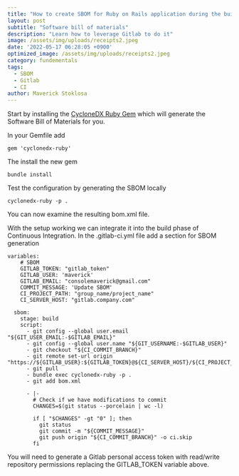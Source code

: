 ```yaml
---
title: "How to create SBOM for Ruby on Rails application during the build phase of Continuous Integration in Gitlab"
layout: post
subtitle: "Software bill of materials"
description: "Learn how to leverage Gitlab to do it"
image: /assets/img/uploads/receipts2.jpeg
date: '2022-05-17 06:28:05 +0900'
optimized_image: /assets/img/uploads/receipts2.jpeg
category: fundementals
tags:
  - SBOM
  - Gitlab
  - CI
author: Maverick Stoklosa
---
```


Start by installing the [CycloneDX Ruby Gem](https://github.com/CycloneDX/cyclonedx-ruby-gem) which will generate the Software Bill of Materials for you.

In your Gemfile add

```mysql
gem 'cyclonedx-ruby'
```

The install the new gem

```mysql
bundle install
```

Test the configuration by generating the SBOM locally

```mysql
cyclonedx-ruby -p .
```

You can now examine the resulting bom.xml file.

With the setup working we can integrate it into the build phase of Continuous Integration. In the .gitlab-ci.yml file add a section for SBOM generation

```mysql
variables:
    # SBOM
    GITLAB_TOKEN: "gitlab_token"
    GITLAB_USER: 'maverick'
    GITLAB_EMAIL: "consolemaverick@gmail.com"
    COMMIT_MESSAGE: 'Update SBOM'
    CI_PROJECT_PATH: "group_name/project_name"
    CI_SERVER_HOST: "gitlab.company.com"

  sbom:
    stage: build
    script:
      - git config --global user.email "${GIT_USER_EMAIL:-$GITLAB_EMAIL}"
      - git config --global user.name "${GIT_USERNAME:-$GITLAB_USER}"
      - git checkout "${CI_COMMIT_BRANCH}"
      - git remote set-url origin "https://${GITLAB_USER}:${GITLAB_TOKEN}@${CI_SERVER_HOST}/${CI_PROJECT_PATH}.g
      - git pull
      - bundle exec cyclonedx-ruby -p .
      - git add bom.xml

      - |-
        # Check if we have modifications to commit
        CHANGES=$(git status --porcelain | wc -l)

        if [ "$CHANGES" -gt "0" ]; then
          git status
          git commit -m "${COMMIT_MESSAGE}"
          git push origin "${CI_COMMIT_BRANCH}" -o ci.skip
        fi
```

You will need to generate a Gitlab personal access token with read/write repository permissions replacing the GITLAB\_TOKEN variable above.
